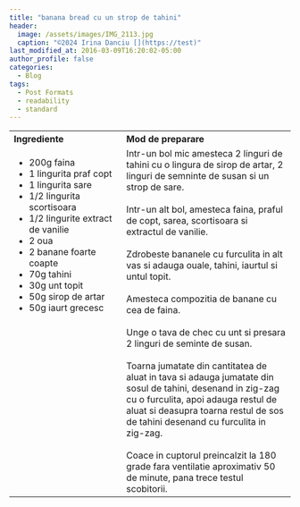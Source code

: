 ```yaml
---
title: "banana bread cu un strop de tahini"
header:
  image: /assets/images/IMG_2113.jpg
  caption: "©2024 Irina Danciu [](https://test)"
last_modified_at: 2016-03-09T16:20:02-05:00
author_profile: false
categories:
  - Blog
tags:
  - Post Formats
  - readability
  - standard
---
```

<table style="width: 100%; border-collapse: collapse;">
  <tr>
    <th style="text-align: left;width: 40%;vertical-align: top;">Ingrediente</th>
    <th style="text-align: left;width: 60%;vertical-align: top;">Mod de preparare</th>
  </tr>
  <tr>
    <td style="text-align: left;width: 40%;vertical-align: top;">
      <ul>
        <li>200g faina</li>
        <li>1 lingurita praf copt</li>
        <li>1 lingurita sare</li>
        <li>1/2 lingurita scortisoara</li>
        <li>1/2 lingurite extract de vanilie</li>
        <li>2 oua</li>
        <li>2 banane foarte coapte</li>
        <li>70g tahini</li>
        <li>30g unt topit</li>
        <li>50g sirop de artar</li>
        <li>50g iaurt grecesc</li>
      </ul>
    </td>
    <td style="text-align: left;width: 60%;vertical-align: top;">
      Intr-un bol mic amesteca 2 linguri de tahini cu o lingura de sirop de artar, 2 linguri de semninte de susan si un strop de sare. <br><br>
      Intr-un alt bol, amesteca faina, praful de copt, sarea, scortisoara si extractul de vanilie. <br><br>
      Zdrobeste bananele cu furculita in alt vas si adauga ouale, tahini, iaurtul si untul topit. <br><br>
      Amesteca compozitia de banane cu cea de faina. <br><br>
      Unge o tava de chec cu unt si presara 2 linguri de seminte de susan. <br><br>
      Toarna jumatate din cantitatea de aluat in tava si adauga jumatate din sosul de tahini, desenand in zig-zag cu o furculita, apoi adauga restul de aluat si deasupra toarna restul de sos de tahini desenand cu furculita in zig-zag. <br><br>
      Coace in cuptorul preincalzit la 180 grade fara ventilatie aproximativ 50 de minute, pana trece testul scobitorii.
    </td>
  </tr>
</table>

